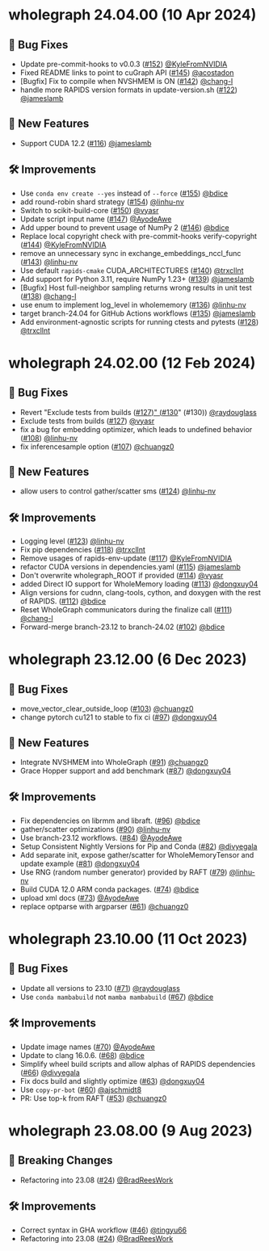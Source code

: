 # wholegraph 24.04.00 (10 Apr 2024)

## 🐛 Bug Fixes

- Update pre-commit-hooks to v0.0.3 ([#152](https://github.com/rapidsai/wholegraph/pull/152)) [@KyleFromNVIDIA](https://github.com/KyleFromNVIDIA)
- Fixed README links to point to cuGraph API ([#145](https://github.com/rapidsai/wholegraph/pull/145)) [@acostadon](https://github.com/acostadon)
- [Bugfix] Fix to compile when NVSHMEM is ON ([#142](https://github.com/rapidsai/wholegraph/pull/142)) [@chang-l](https://github.com/chang-l)
- handle more RAPIDS version formats in update-version.sh ([#122](https://github.com/rapidsai/wholegraph/pull/122)) [@jameslamb](https://github.com/jameslamb)

## 🚀 New Features

- Support CUDA 12.2 ([#116](https://github.com/rapidsai/wholegraph/pull/116)) [@jameslamb](https://github.com/jameslamb)

## 🛠️ Improvements

- Use `conda env create --yes` instead of `--force` ([#155](https://github.com/rapidsai/wholegraph/pull/155)) [@bdice](https://github.com/bdice)
- add round-robin shard strategy ([#154](https://github.com/rapidsai/wholegraph/pull/154)) [@linhu-nv](https://github.com/linhu-nv)
- Switch to scikit-build-core ([#150](https://github.com/rapidsai/wholegraph/pull/150)) [@vyasr](https://github.com/vyasr)
- Update script input name ([#147](https://github.com/rapidsai/wholegraph/pull/147)) [@AyodeAwe](https://github.com/AyodeAwe)
- Add upper bound to prevent usage of NumPy 2 ([#146](https://github.com/rapidsai/wholegraph/pull/146)) [@bdice](https://github.com/bdice)
- Replace local copyright check with pre-commit-hooks verify-copyright ([#144](https://github.com/rapidsai/wholegraph/pull/144)) [@KyleFromNVIDIA](https://github.com/KyleFromNVIDIA)
- remove an unnecessary sync in exchange_embeddings_nccl_func ([#143](https://github.com/rapidsai/wholegraph/pull/143)) [@linhu-nv](https://github.com/linhu-nv)
- Use default `rapids-cmake` CUDA_ARCHITECTURES ([#140](https://github.com/rapidsai/wholegraph/pull/140)) [@trxcllnt](https://github.com/trxcllnt)
- Add support for Python 3.11, require NumPy 1.23+ ([#139](https://github.com/rapidsai/wholegraph/pull/139)) [@jameslamb](https://github.com/jameslamb)
- [Bugfix] Host full-neighbor sampling returns wrong results in unit test ([#138](https://github.com/rapidsai/wholegraph/pull/138)) [@chang-l](https://github.com/chang-l)
- use enum to implement log_level in wholememory ([#136](https://github.com/rapidsai/wholegraph/pull/136)) [@linhu-nv](https://github.com/linhu-nv)
- target branch-24.04 for GitHub Actions workflows ([#135](https://github.com/rapidsai/wholegraph/pull/135)) [@jameslamb](https://github.com/jameslamb)
- Add environment-agnostic scripts for running ctests and pytests ([#128](https://github.com/rapidsai/wholegraph/pull/128)) [@trxcllnt](https://github.com/trxcllnt)

# wholegraph 24.02.00 (12 Feb 2024)

## 🐛 Bug Fixes

- Revert &quot;Exclude tests from builds ([#127)&quot; (#130](https://github.com/rapidsai/wholegraph/pull/127)&quot; (#130)) [@raydouglass](https://github.com/raydouglass)
- Exclude tests from builds ([#127](https://github.com/rapidsai/wholegraph/pull/127)) [@vyasr](https://github.com/vyasr)
- fix a bug for embedding optimizer, which leads to undefined behavior ([#108](https://github.com/rapidsai/wholegraph/pull/108)) [@linhu-nv](https://github.com/linhu-nv)
- fix inferencesample option ([#107](https://github.com/rapidsai/wholegraph/pull/107)) [@chuangz0](https://github.com/chuangz0)

## 🚀 New Features

- allow users to control gather/scatter sms ([#124](https://github.com/rapidsai/wholegraph/pull/124)) [@linhu-nv](https://github.com/linhu-nv)

## 🛠️ Improvements

- Logging level ([#123](https://github.com/rapidsai/wholegraph/pull/123)) [@linhu-nv](https://github.com/linhu-nv)
- Fix pip dependencies ([#118](https://github.com/rapidsai/wholegraph/pull/118)) [@trxcllnt](https://github.com/trxcllnt)
- Remove usages of rapids-env-update ([#117](https://github.com/rapidsai/wholegraph/pull/117)) [@KyleFromNVIDIA](https://github.com/KyleFromNVIDIA)
- refactor CUDA versions in dependencies.yaml ([#115](https://github.com/rapidsai/wholegraph/pull/115)) [@jameslamb](https://github.com/jameslamb)
- Don&#39;t overwrite wholegraph_ROOT if provided ([#114](https://github.com/rapidsai/wholegraph/pull/114)) [@vyasr](https://github.com/vyasr)
- added Direct IO support for WholeMemory loading ([#113](https://github.com/rapidsai/wholegraph/pull/113)) [@dongxuy04](https://github.com/dongxuy04)
- Align versions for cudnn, clang-tools, cython, and doxygen with the rest of RAPIDS. ([#112](https://github.com/rapidsai/wholegraph/pull/112)) [@bdice](https://github.com/bdice)
- Reset WholeGraph communicators during the finalize call ([#111](https://github.com/rapidsai/wholegraph/pull/111)) [@chang-l](https://github.com/chang-l)
- Forward-merge branch-23.12 to branch-24.02 ([#102](https://github.com/rapidsai/wholegraph/pull/102)) [@bdice](https://github.com/bdice)

# wholegraph 23.12.00 (6 Dec 2023)

## 🐛 Bug Fixes

- move_vector_clear_outside_loop ([#103](https://github.com/rapidsai/wholegraph/pull/103)) [@chuangz0](https://github.com/chuangz0)
- change pytorch cu121 to stable to fix ci ([#97](https://github.com/rapidsai/wholegraph/pull/97)) [@dongxuy04](https://github.com/dongxuy04)

## 🚀 New Features

- Integrate NVSHMEM into WholeGraph ([#91](https://github.com/rapidsai/wholegraph/pull/91)) [@chuangz0](https://github.com/chuangz0)
- Grace Hopper support and add benchmark ([#87](https://github.com/rapidsai/wholegraph/pull/87)) [@dongxuy04](https://github.com/dongxuy04)

## 🛠️ Improvements

- Fix dependencies on librmm and libraft. ([#96](https://github.com/rapidsai/wholegraph/pull/96)) [@bdice](https://github.com/bdice)
- gather/scatter optimizations ([#90](https://github.com/rapidsai/wholegraph/pull/90)) [@linhu-nv](https://github.com/linhu-nv)
- Use branch-23.12 workflows. ([#84](https://github.com/rapidsai/wholegraph/pull/84)) [@AyodeAwe](https://github.com/AyodeAwe)
- Setup Consistent Nightly Versions for Pip and Conda ([#82](https://github.com/rapidsai/wholegraph/pull/82)) [@divyegala](https://github.com/divyegala)
- Add separate init, expose gather/scatter for WholeMemoryTensor and update example ([#81](https://github.com/rapidsai/wholegraph/pull/81)) [@dongxuy04](https://github.com/dongxuy04)
- Use RNG (random number generator) provided by RAFT ([#79](https://github.com/rapidsai/wholegraph/pull/79)) [@linhu-nv](https://github.com/linhu-nv)
- Build CUDA 12.0 ARM conda packages. ([#74](https://github.com/rapidsai/wholegraph/pull/74)) [@bdice](https://github.com/bdice)
- upload xml docs ([#73](https://github.com/rapidsai/wholegraph/pull/73)) [@AyodeAwe](https://github.com/AyodeAwe)
- replace optparse  with argparser ([#61](https://github.com/rapidsai/wholegraph/pull/61)) [@chuangz0](https://github.com/chuangz0)

# wholegraph 23.10.00 (11 Oct 2023)

## 🐛 Bug Fixes

- Update all versions to 23.10 ([#71](https://github.com/rapidsai/wholegraph/pull/71)) [@raydouglass](https://github.com/raydouglass)
- Use `conda mambabuild` not `mamba mambabuild` ([#67](https://github.com/rapidsai/wholegraph/pull/67)) [@bdice](https://github.com/bdice)

## 🛠️ Improvements

- Update image names ([#70](https://github.com/rapidsai/wholegraph/pull/70)) [@AyodeAwe](https://github.com/AyodeAwe)
- Update to clang 16.0.6. ([#68](https://github.com/rapidsai/wholegraph/pull/68)) [@bdice](https://github.com/bdice)
- Simplify wheel build scripts and allow alphas of RAPIDS dependencies ([#66](https://github.com/rapidsai/wholegraph/pull/66)) [@divyegala](https://github.com/divyegala)
- Fix docs build and slightly optimize ([#63](https://github.com/rapidsai/wholegraph/pull/63)) [@dongxuy04](https://github.com/dongxuy04)
- Use `copy-pr-bot` ([#60](https://github.com/rapidsai/wholegraph/pull/60)) [@ajschmidt8](https://github.com/ajschmidt8)
- PR: Use top-k from RAFT ([#53](https://github.com/rapidsai/wholegraph/pull/53)) [@chuangz0](https://github.com/chuangz0)

# wholegraph 23.08.00 (9 Aug 2023)

## 🚨 Breaking Changes

- Refactoring into 23.08 ([#24](https://github.com/rapidsai/wholegraph/pull/24)) [@BradReesWork](https://github.com/BradReesWork)

## 🛠️ Improvements

- Correct syntax in GHA workflow ([#46](https://github.com/rapidsai/wholegraph/pull/46)) [@tingyu66](https://github.com/tingyu66)
- Refactoring into 23.08 ([#24](https://github.com/rapidsai/wholegraph/pull/24)) [@BradReesWork](https://github.com/BradReesWork)
